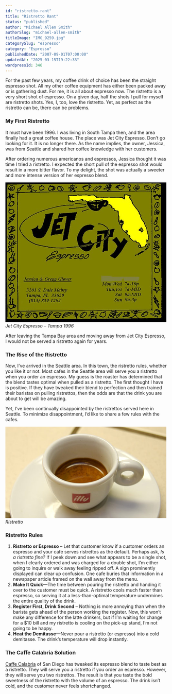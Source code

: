 ```yaml
---
id: "ristretto-rant"
title: "Ristretto Rant"
status: "published"
author: "Michael Allen Smith"
authorSlug: "michael-allen-smith"
titleImage: "IMG_9259.jpg"
categorySlug: "espresso"
category: "Espresso"
publishedDate: "2007-09-01T07:00:00"
updatedAt: "2025-03-15T19:22:33"
wordpressId: 346
---
```


For the past few years, my coffee drink of choice has been the straight espresso shot. All my other coffee equipment has either been packed away or is gathering dust. For me, it is all about espresso now. The ristretto is a very short shot of espresso. On a given day, half the shots I pull for myself are ristretto shots. Yes, I, too, love the ristretto. Yet, as perfect as the ristretto can be, there can be problems.

### My First Ristretto

It must have been 1996. I was living in South Tampa then, and the area finally had a great coffee house. The place was Jet City Espresso. Don’t go looking for it. It is no longer there. As the name implies, the owner, Jessica, was from Seattle and shared her coffee knowledge with her customers.

After ordering numerous americanos and espressos, Jessica thought it was time I tried a ristretto. I expected the short pull of the espresso shot would result in a more bitter flavor. To my delight, the shot was actually a sweeter and more intense version of her espresso blend.

![Jet City Espresso](jet-city-espresso-tampa-19961.jpg)  
*Jet City Espresso – Tampa 1996*

After leaving the Tampa Bay area and moving away from Jet City Espresso, I would not be served a ristretto again for years.

### The Rise of the Ristretto

Now, I’ve arrived in the Seattle area. In this town, the ristretto rules, whether you like it or not. Most cafes in the Seattle area will serve you a ristretto when you order an espresso. My guess is the roaster has determined that the blend tastes optimal when pulled as a ristretto. The first thought I have is positive. If they have tweaked their blend to perfection and then trained their baristas on pulling ristrettos, then the odds are that the drink you are about to get will be amazing.

Yet, I’ve been continually disappointed by the ristrettos served here in Seattle. To minimize disappointment, I’d like to share a few rules with the cafes.

![Ristretto](IMG_9259.jpg)  
*Ristretto*

### Ristretto Rules

1.  **Ristretto or Espresso** – Let that customer know if a customer orders an espresso and your cafe serves ristrettos as the default. Perhaps ask, *Is a ristretto fine?* If I peek down and see what appears to be a single shot, when I clearly ordered and was charged for a double shot, I’m either going to inquire or walk away feeling ripped off. A sign prominently displayed can clear up confusion. One cafe buries that information in a newspaper article framed on the wall away from the menu.
2.  **Make It Quick**—The time between pouring the ristretto and handing it over to the customer must be quick. A ristretto cools much faster than espresso, so serving it at a less-than-optimal temperature undermines the entire quality of the drink.
3.  **Register First, Drink Second** – Nothing is more annoying than when the barista gets ahead of the person working the register. Now, this won’t make any difference for the latte drinkers, but if I’m waiting for change for a $10 bill and my ristretto is cooling on the pick-up stand, I’m not going to be happy.
4.  **Heat the Demitasse**—Never pour a ristretto (or espresso) into a cold demitasse. The drink’s temperature will drop instantly.

### The Caffe Calabria Solution

[Caffe Calabria](http://ineedcoffee.com/meeting-the-roaster-arne-holt-of-caffe-calabria/) of San Diego has tweaked its espresso blend to taste best as a ristretto. They will serve you a ristretto if you order an espresso. However, they will serve you two ristrettos. The result is that you taste the bold sweetness of the ristretto with the volume of an espresso. The drink isn’t cold, and the customer never feels shortchanged.